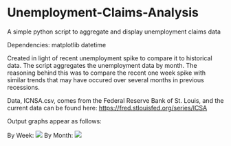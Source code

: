 # Unemployment-Claims-Analysis
A simple python script to aggregate and display unemployment claims data

Dependencies:
  matplotlib
  datetime
  
Created in light of recent unemployment spike to compare it to historical data.
The script aggregates the unemployment data by month. The reasoning behind this was to compare the recent one week spike with similar trends that may have occured over several months in previous recessions.

Data, ICNSA.csv, comes from the Federal Reserve Bank of St. Louis, and the current data can be found here: https://fred.stlouisfed.org/series/ICSA

Output graphs appear as follows:

By Week:
![](https://imgur.com/BmfYVZP)
By Month:
![](https://imgur.com/bHvvB3o)
